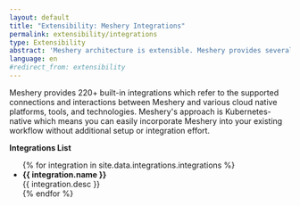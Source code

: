 ```yaml
---
layout: default
title: "Extensibility: Meshery Integrations"
permalink: extensibility/integrations
type: Extensibility
abstract: 'Meshery architecture is extensible. Meshery provides several extension points for working with different cloud native projects via <a href="extensibility#adapters">adapters</a>, <a href="extensibility#load-generators">load generators</a> and <a href="extensibility#providers">providers</a>.'
language: en
#redirect_from: extensibility
---
```


Meshery provides 220+ built-in integrations which refer to the supported connections and interactions between Meshery and various cloud native platforms, tools, and technologies.
Meshery's approach is Kubernetes-native which means you can easily incorporate Meshery into your existing workflow without additional setup or integration effort.

**Integrations List**

<ul>
{% for integration in site.data.integrations.integrations %}
    <li> <strong>{{ integration.name }}</strong> <br> {{ integration.desc }}</li>
{% endfor %}
</ul>
